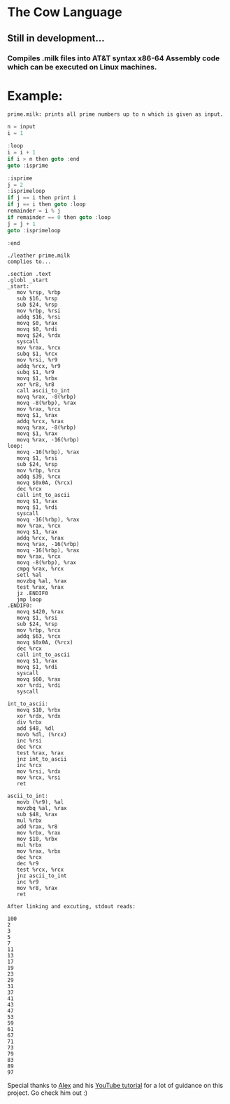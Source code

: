 # The Cow Language

## Still in development...
### Compiles .milk files into AT&T syntax x86-64 Assembly code which can be executed on Linux machines.

# Example: 
```
prime.milk: prints all prime numbers up to n which is given as input.
```
```c
n = input
i = 1

:loop
i = i + 1
if i > n then goto :end
goto :isprime

:isprime
j = 2
:isprimeloop
if j == i then print i
if j == i then goto :loop
remainder = i % j
if remainder == 0 then goto :loop
j = j + 1
goto :isprimeloop

:end
```

```
./leather prime.milk
complies to...
```

```assembly
.section .text
.globl _start
_start:
   mov %rsp, %rbp
   sub $16, %rsp
   sub $24, %rsp
   mov %rbp, %rsi
   addq $16, %rsi
   movq $0, %rax
   movq $0, %rdi
   movq $24, %rdx
   syscall
   mov %rax, %rcx
   subq $1, %rcx
   mov %rsi, %r9
   addq %rcx, %r9
   subq $1, %r9
   movq $1, %rbx
   xor %r8, %r8
   call ascii_to_int
   movq %rax, -8(%rbp)
   movq -8(%rbp), %rax
   mov %rax, %rcx
   movq $1, %rax
   addq %rcx, %rax
   movq %rax, -8(%rbp)
   movq $1, %rax
   movq %rax, -16(%rbp)
loop:
   movq -16(%rbp), %rax
   movq $1, %rsi
   sub $24, %rsp
   mov %rbp, %rcx
   addq $39, %rcx
   movq $0x0A, (%rcx)
   dec %rcx
   call int_to_ascii
   movq $1, %rax
   movq $1, %rdi
   syscall
   movq -16(%rbp), %rax
   mov %rax, %rcx
   movq $1, %rax
   addq %rcx, %rax
   movq %rax, -16(%rbp)
   movq -16(%rbp), %rax
   mov %rax, %rcx
   movq -8(%rbp), %rax
   cmpq %rax, %rcx
   setl %al
   movzbq %al, %rax
   test %rax, %rax
   jz .ENDIF0
   jmp loop
.ENDIF0:
   movq $420, %rax
   movq $1, %rsi
   sub $24, %rsp
   mov %rbp, %rcx
   addq $63, %rcx
   movq $0x0A, (%rcx)
   dec %rcx
   call int_to_ascii
   movq $1, %rax
   movq $1, %rdi
   syscall
   movq $60, %rax
   xor %rdi, %rdi
   syscall

int_to_ascii:
   movq $10, %rbx
   xor %rdx, %rdx
   div %rbx
   add $48, %dl
   movb %dl, (%rcx)
   inc %rsi
   dec %rcx
   test %rax, %rax
   jnz int_to_ascii
   inc %rcx
   mov %rsi, %rdx
   mov %rcx, %rsi
   ret

ascii_to_int:
   movb (%r9), %al
   movzbq %al, %rax
   sub $48, %rax
   mul %rbx
   add %rax, %r8
   mov %rbx, %rax
   mov $10, %rbx
   mul %rbx
   mov %rax, %rbx
   dec %rcx
   dec %r9
   test %rcx, %rcx
   jnz ascii_to_int
   inc %r9
   mov %r8, %rax
   ret
```

```
After linking and excuting, stdout reads:

100
2
3
5
7
11
13
17
19
23
29
31
37
41
43
47
53
59
61
67
71
73
79
83
89
97
```

Special thanks to [Alex](https://github.com/alexjercan) and his [YouTube tutorial](https://youtu.be/HOe2YFnzO2I?si=u_QlAn2AdSL3jNtR) for a lot of guidance on this project. Go check him out :)